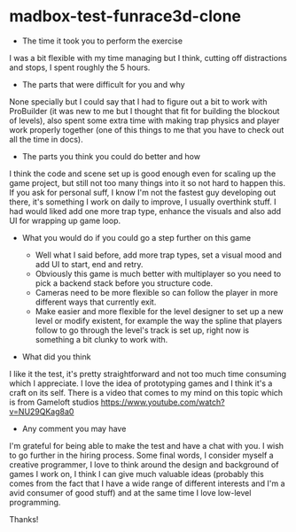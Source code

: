 # madbox-test-funrace3d-clone

- The time it took you to perform the exercise

I was a bit flexible with my time managing but I think, cutting off distractions and stops, I spent roughly the 5 hours.

- The parts that were difficult for you and why

None specially but I could say that I had to figure out a bit to work with ProBuilder (it was new to me but I thought that fit for building the blockout of levels), also spent some extra time with making trap physics and player work properly together (one of this things to me that you have to check out all the time in docs).

- The parts you think you could do better and how

I think the code and scene set up is good enough even for scaling up the game project, but still not too many things into it so not hard to happen this.
If you ask for personal suff, I know I'm not the fastest guy developing out there, it's something I work on daily to improve, I usually overthink stuff. I had would liked add one more trap type, enhance the visuals and also add UI for wrapping up game loop.

- What you would do if you could go a step further on this game

  - Well what I said before, add more trap types, set a visual mood and add UI to start, end and retry. 
  - Obviously this game is much better with multiplayer so you need to pick a backend stack before you structure code.
  - Cameras need to be more flexible so can follow the player in more different ways that currently exit.
  - Make easier and more flexible for the level designer to set up a new level or modify existent, for example the way the spline that players follow to go through the level's track is set up, right now is something a bit clunky to work with.
  
- What did you think

I like it the test, it's pretty straightforward and not too much time consuming which I appreciate. I love the idea of prototyping games and I think it's a craft on its self. There is a video that comes to my mind on this topic which is from Gameloft studios https://www.youtube.com/watch?v=NU29QKag8a0

- Any comment you may have

I'm grateful for being able to make the test and have a chat with you. I wish to go further in the hiring process. Some final words, I consider myself a creative programmer, I love to think around the design and background of games I work on, I think I can give much valuable ideas (probably this comes from the fact that I have a wide range of different interests and I'm a avid consumer of good stuff) and at the same time I love low-level programming.

Thanks!
